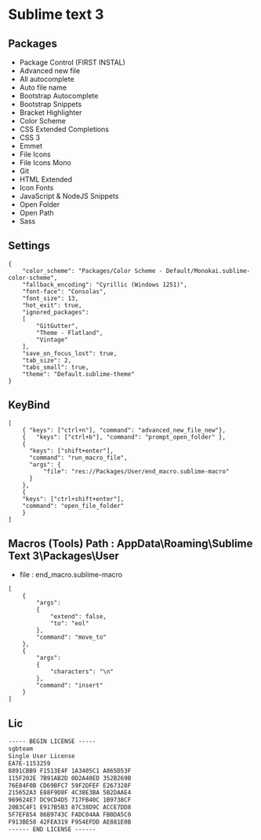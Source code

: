 # Sublime text 3

## Packages
* Package Control (FIRST INSTAL)
* Advanced new file
* All autocomplete
* Auto file name
* Bootstrap Autocomplete
* Bootstrap Snippets
* Bracket Highlighter
* Color Scheme
* CSS Extended Completions
* CSS 3
* Emmet
* File Icons
* File Icons Mono
* Git
* HTML Extended
* Icon Fonts
* JavaScript & NodeJS Snippets
* Open Folder
* Open Path
* Sass

## Settings

```
{
	"color_scheme": "Packages/Color Scheme - Default/Monokai.sublime-color-scheme",
	"fallback_encoding": "Cyrillic (Windows 1251)",
	"font-face": "Consolas",
	"font_size": 13,
	"hot_exit": true,
	"ignored_packages":
	[
		"GitGutter",
		"Theme - Flatland",
		"Vintage"
	],
	"save_on_focus_lost": true,
	"tab_size": 2,
	"tabs_small": true,
	"theme": "Default.sublime-theme"
}
```

## KeyBind

```
[
	{ "keys": ["ctrl+n"], "command": "advanced_new_file_new"},
	{	"keys": ["ctrl+b"], "command": "prompt_open_folder" },
	{ 
	  "keys": ["shift+enter"], 
	  "command": "run_macro_file", 
	  "args": {
	      "file": "res://Packages/User/end_macro.sublime-macro"
	  } 	  
	},
	{ 
  	"keys": ["ctrl+shift+enter"],
  	"command": "open_file_folder"
	}
]
```

## Macros (Tools) Path : AppData\Roaming\Sublime Text 3\Packages\User

* file : end_macro.sublime-macro
```
[
	{
		"args":
		{
			"extend": false,
			"to": "eol"
		},
		"command": "move_to"
	},
	{
		"args":
		{
			"characters": "\n"
		},
		"command": "insert"
	}
]
```

## Lic

```html
----- BEGIN LICENSE -----
sgbteam
Single User License
EA7E-1153259
8891CBB9 F1513E4F 1A3405C1 A865D53F
115F202E 7B91AB2D 0D2A40ED 352B269B
76E84F0B CD69BFC7 59F2DFEF E267328F
215652A3 E88F9D8F 4C38E3BA 5B2DAAE4
969624E7 DC9CD4D5 717FB40C 1B9738CF
20B3C4F1 E917B5B3 87C38D9C ACCE7DD8
5F7EF854 86B9743C FADC04AA FB0DA5C0
F913BE58 42FEA319 F954EFDD AE881E0B
------ END LICENSE ------
```